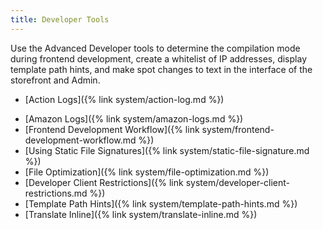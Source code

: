 ```yaml
---
title: Developer Tools
---
```


Use the Advanced Developer tools to determine the compilation mode during frontend development, create a whitelist of IP addresses, display template path hints, and make spot changes to text in the interface of the storefront and Admin.

<!--{% if "Default.EE-B2B" contains site.edition %}-->

-  [Action Logs]({% link system/action-log.md %})
<!--{% endif %}-->
-  [Amazon Logs]({% link system/amazon-logs.md %})
-  [Frontend Development Workflow]({% link system/frontend-development-workflow.md %})
-  [Using Static File Signatures]({% link system/static-file-signature.md %})
-  [File Optimization]({% link system/file-optimization.md %})
-  [Developer Client Restrictions]({% link system/developer-client-restrictions.md %})
-  [Template Path Hints]({% link system/template-path-hints.md %})
-  [Translate Inline]({% link system/translate-inline.md %})
